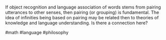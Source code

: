 If object recognition and language association of words stems from pairing utterances to other senses, then pairing (or grouping) is fundamental. The idea of infinities being based on pairing may be related then to theories of knowledge and language understanding. Is there a connection here?

#math #language #philosophy